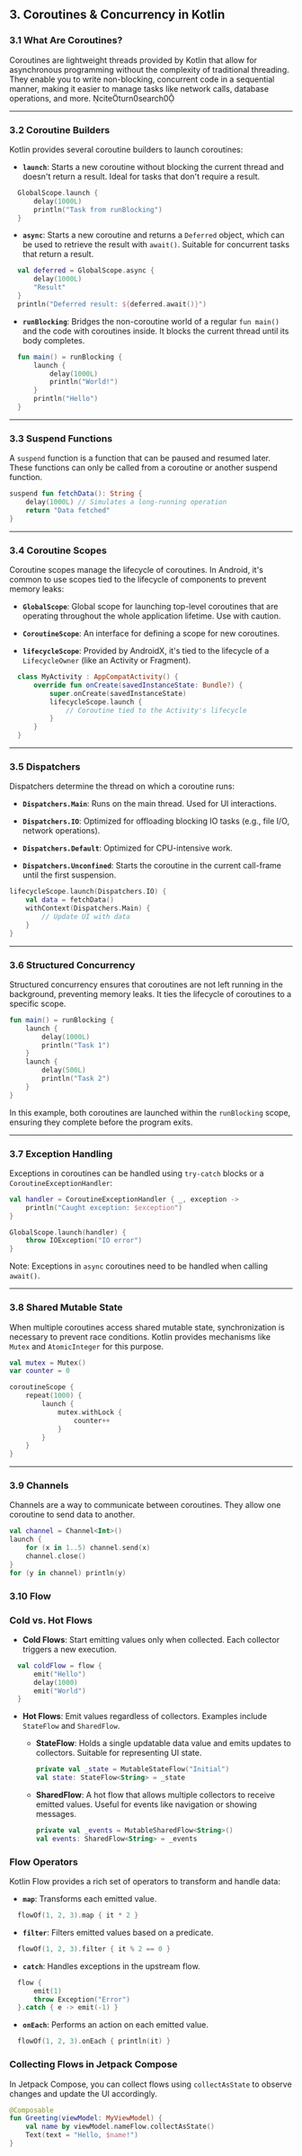 ## 3. Coroutines & Concurrency in Kotlin

### 3.1 What Are Coroutines?

Coroutines are lightweight threads provided by Kotlin that allow for asynchronous programming without the complexity of traditional threading. They enable you to write non-blocking, concurrent code in a sequential manner, making it easier to manage tasks like network calls, database operations, and more. citeturn0search0

---

### 3.2 Coroutine Builders

Kotlin provides several coroutine builders to launch coroutines:

- **`launch`**: Starts a new coroutine without blocking the current thread and doesn't return a result. Ideal for tasks that don't require a result.

  
```kotlin
  GlobalScope.launch {
      delay(1000L)
      println("Task from runBlocking")
  }
  ```


- **`async`**: Starts a new coroutine and returns a `Deferred` object, which can be used to retrieve the result with `await()`. Suitable for concurrent tasks that return a result.

  
```kotlin
  val deferred = GlobalScope.async {
      delay(1000L)
      "Result"
  }
  println("Deferred result: ${deferred.await()}")
  ```


- **`runBlocking`**: Bridges the non-coroutine world of a regular `fun main()` and the code with coroutines inside. It blocks the current thread until its body completes.

  
```kotlin
  fun main() = runBlocking {
      launch {
          delay(1000L)
          println("World!")
      }
      println("Hello")
  }
  ```


---

### 3.3 Suspend Functions

A `suspend` function is a function that can be paused and resumed later. These functions can only be called from a coroutine or another suspend function.


```kotlin
suspend fun fetchData(): String {
    delay(1000L) // Simulates a long-running operation
    return "Data fetched"
}
```


---

### 3.4 Coroutine Scopes

Coroutine scopes manage the lifecycle of coroutines. In Android, it's common to use scopes tied to the lifecycle of components to prevent memory leaks:

- **`GlobalScope`**: Global scope for launching top-level coroutines that are operating throughout the whole application lifetime. Use with caution.

- **`CoroutineScope`**: An interface for defining a scope for new coroutines.

- **`lifecycleScope`**: Provided by AndroidX, it's tied to the lifecycle of a `LifecycleOwner` (like an Activity or Fragment).

  
```kotlin
  class MyActivity : AppCompatActivity() {
      override fun onCreate(savedInstanceState: Bundle?) {
          super.onCreate(savedInstanceState)
          lifecycleScope.launch {
              // Coroutine tied to the Activity's lifecycle
          }
      }
  }
  ```


---

### 3.5 Dispatchers

Dispatchers determine the thread on which a coroutine runs:

- **`Dispatchers.Main`**: Runs on the main thread. Used for UI interactions.

- **`Dispatchers.IO`**: Optimized for offloading blocking IO tasks (e.g., file I/O, network operations).

- **`Dispatchers.Default`**: Optimized for CPU-intensive work.

- **`Dispatchers.Unconfined`**: Starts the coroutine in the current call-frame until the first suspension.


```kotlin
lifecycleScope.launch(Dispatchers.IO) {
    val data = fetchData()
    withContext(Dispatchers.Main) {
        // Update UI with data
    }
}
```


---

### 3.6 Structured Concurrency

Structured concurrency ensures that coroutines are not left running in the background, preventing memory leaks. It ties the lifecycle of coroutines to a specific scope.


```kotlin
fun main() = runBlocking {
    launch {
        delay(1000L)
        println("Task 1")
    }
    launch {
        delay(500L)
        println("Task 2")
    }
}
```


In this example, both coroutines are launched within the `runBlocking` scope, ensuring they complete before the program exits.

---

### 3.7 Exception Handling

Exceptions in coroutines can be handled using `try-catch` blocks or a `CoroutineExceptionHandler`:


```kotlin
val handler = CoroutineExceptionHandler { _, exception ->
    println("Caught exception: $exception")
}

GlobalScope.launch(handler) {
    throw IOException("IO error")
}
```


Note: Exceptions in `async` coroutines need to be handled when calling `await()`.

---

### 3.8 Shared Mutable State

When multiple coroutines access shared mutable state, synchronization is necessary to prevent race conditions. Kotlin provides mechanisms like `Mutex` and `AtomicInteger` for this purpose.


```kotlin
val mutex = Mutex()
var counter = 0

coroutineScope {
    repeat(1000) {
        launch {
            mutex.withLock {
                counter++
            }
        }
    }
}
```


---

### 3.9 Channels

Channels are a way to communicate between coroutines. They allow one coroutine to send data to another.


```kotlin
val channel = Channel<Int>()
launch {
    for (x in 1..5) channel.send(x)
    channel.close()
}
for (y in channel) println(y)
```


### 3.10 Flow

### Cold vs. Hot Flows

- **Cold Flows**: Start emitting values only when collected. Each collector triggers a new execution.

  
```kotlin
  val coldFlow = flow {
      emit("Hello")
      delay(1000)
      emit("World")
  }
  ```


- **Hot Flows**: Emit values regardless of collectors. Examples include `StateFlow` and `SharedFlow`.

  - **StateFlow**: Holds a single updatable data value and emits updates to collectors. Suitable for representing UI state.

    ```kotlin
    private val _state = MutableStateFlow("Initial")
    val state: StateFlow<String> = _state
    ```

  - **SharedFlow**: A hot flow that allows multiple collectors to receive emitted values. Useful for events like navigation or showing messages.

    ```kotlin
    private val _events = MutableSharedFlow<String>()
    val events: SharedFlow<String> = _events
    ```

### Flow Operators

Kotlin Flow provides a rich set of operators to transform and handle data:

- **`map`**: Transforms each emitted value.

  
```kotlin
  flowOf(1, 2, 3).map { it * 2 }
  ```


- **`filter`**: Filters emitted values based on a predicate.

  
```kotlin
  flowOf(1, 2, 3).filter { it % 2 == 0 }
  ```


- **`catch`**: Handles exceptions in the upstream flow.

  
```kotlin
  flow {
      emit(1)
      throw Exception("Error")
  }.catch { e -> emit(-1) }
  ```


- **`onEach`**: Performs an action on each emitted value.

  
```kotlin
  flowOf(1, 2, 3).onEach { println(it) }
  ```


### Collecting Flows in Jetpack Compose

In Jetpack Compose, you can collect flows using `collectAsState` to observe changes and update the UI accordingly.


```kotlin
@Composable
fun Greeting(viewModel: MyViewModel) {
    val name by viewModel.nameFlow.collectAsState()
    Text(text = "Hello, $name!")
}
```

